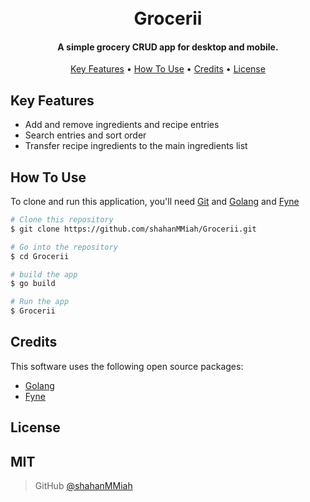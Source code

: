 
<h1 align="center">
  <br>
  Grocerii
  <br>
</h1>

<h4 align="center">A simple grocery CRUD app for desktop and  mobile</a>.</h4>

<p align="center">

<p align="center">
  <a href="#key-features">Key Features</a> •
  <a href="#how-to-use">How To Use</a> •
  <a href="#credits">Credits</a> •
  <a href="#license">License</a>
</p>

## Key Features

* Add and remove ingredients and recipe entries
* Search entries and sort order
* Transfer recipe ingredients to the main ingredients list


## How To Use

To clone and run this application, you'll need [Git](https://git-scm.com) and [Golang](https://go.dev/doc/install) and [Fyne](https://docs.fyne.io/)

```bash
# Clone this repository
$ git clone https://github.com/shahanMMiah/Grocerii.git

# Go into the repository
$ cd Grocerii

# build the app
$ go build

# Run the app
$ Grocerii
```
## Credits

This software uses the following open source packages:

- [Golang](https://go.dev)
- [Fyne](https://fyne.io/)

## License

MIT
---

> GitHub [@shahanMMiah](https://github.com/shahanMMiah)

